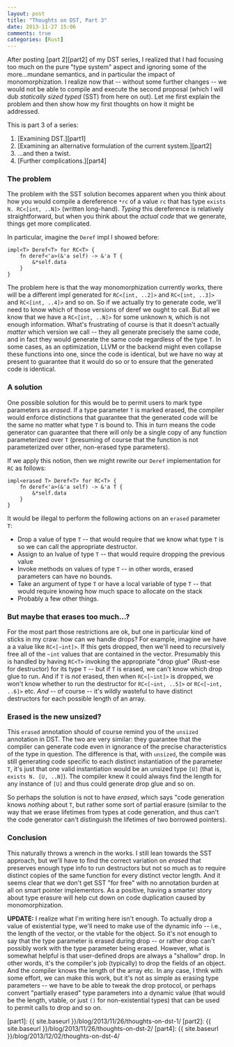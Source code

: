 ```yaml
---
layout: post
title: "Thoughts on DST, Part 3"
date: 2013-11-27 15:06
comments: true
categories: [Rust]
---
```


After posting [part 2][part2] of my DST series, I realized that I had
focusing too much on the pure "type system" aspect and ignoring some
of the more...mundane semantics, and in particular the impact of
monomorphization. I realize now that -- without some further changes
-- we would not be able to compile and execute the second proposal
(which I will dub *statically sized typed* (SST) from here on
out). Let me first explain the problem and then show how my first
thoughts on how it might be addressed.

This is part 3 of a series:

1. [Examining DST.][part1]
2. [Examining an alternative formulation of the current system.][part2]
3. ...and then a twist.
4. [Further complications.][part4]

<!-- more -->

### The problem

The problem with the SST solution becomes apparent when you think
about how you would compile a dereference `*rc` of a value `rc` that
has type `exists N. RC<[int, ..N]>` (written long-hand). *Typing* this
dereference is relatively straightforward, but when you think about
the *actual code* that we generate, things get more complicated.

In particular, imagine the `Deref` impl I showed before:

    impl<T> Deref<T> for RC<T> {
        fn deref<'a>(&'a self) -> &'a T {
            &*self.data
        }
    }

The problem here is that the way monomorphization currently works,
there will be a different impl generated for `RC<[int, ..2]>` and
`RC<[int, ..3]>` and `RC<[int, ..4]>` and so on. So if we actually try
to generate code, we'll need to know which of those versions of deref
we ought to call. But all we know that we have a `RC<[int, ..N]>` for
some unknown `N`, which is not enough information. What's frustrating
of course is that it doesn't actually *matter* which version we call
-- they all generate precisely the same code, and in fact they would
generate the same code regardless of the type `T`. In some cases, as
an optimization, LLVM or the backend might even collapse these
functions into one, since the code is identical, but we have no way at
present to guarantee that it would do so or to ensure that the
generated code is identical.

### A solution

One possible solution for this would be to permit users to mark type
parameters as *erased*. If a type parameter `T` is marked erased, the
compiler would enforce distinctions that guarantee that the generated
code will be the same no matter what type `T` is bound to. This in
turn means the code generator can guarantee that there will only be a
single copy of any function parameterized over `T` (presuming of
course that the function is not parameterized over other, non-erased
type parameters).

If we apply this notion, then we might rewrite our `Deref`
implementation for `RC` as follows:

    impl<erased T> Deref<T> for RC<T> {
        fn deref<'a>(&'a self) -> &'a T {
            &*self.data
        }
    }

It would be illegal to perform the following actions on an `erased` parameter `T`:

- Drop a value of type `T` -- that would require that we know what type `T` is
  so we can call the appropriate destructor.
- Assign to an lvalue of type `T` -- that would require dropping the previous
  value
- Invoke methods on values of type `T` -- in other words, erased parameters can
  have no bounds.
- Take an argument of type `T` or have a local variable of type `T` -- that would
  require knowing how much space to allocate on the stack
- Probably a few other things.

### But maybe that erases too much...?

For the most part those restrictions are ok, but one in particular
kind of sticks in my craw: how can we handle drops? For example,
imagine we have a a value like `RC<[~int]>`. If this gets dropped,
then we'll need to recursively free all of the `~int` values that are
contained in the vector. Presumably this is handled by having `RC<T>`
invoking the appropriate "drop glue" (Rust-ese for destructor) for its
type `T` -- but if `T` is erased, we can't know which drop glue to
run.  And if `T` is *not* erased, then when `RC<[~int]>` is dropped,
we won't know whether to run the destructor for `RC<[~int, ..5]>` or
`RC<[~int, ..6]>` etc. *And* -- of course -- it's wildly wasteful to have
distinct destructors for each possible length of an array.

### Erased is the new unsized?

This `erased` annotation should of course remind you of the `unsized`
annotation in DST. The two are very similar: they guarantee that the
compiler can generate code even in ignorance of the precise
characteristics of the type in question. The difference is that, with
`unsized`, the compile was still generating code specific to each
distinct instantiation of the parameter `T`, it's just that one valid
instantiation would be an unsized type `[U]` (that is, `exists
N. [U, ..N]`). The compiler knew it could always find the length for
any instance of `[U]` and thus could generate drop glue and so on.

So perhaps the solution is not to have *erased*, which says "code
generation knows *nothing* about `T`, but rather some sort of partial
erasure (similar to the way that we erase lifetimes from types at code
generation, and thus can't the code generator can't distinguish the
lifetimes of two borrowed pointers).

### Conclusion

This naturally throws a wrench in the works. I still lean towards the
SST approach, but we'll have to find the correct variation on *erased*
that preserves enough type info to run destructors but not so much as
to require distinct copies of the same function for every distinct
vector length. And it seems clear that we don't get SST "for free"
with no annotation burden at all on smart pointer implementors. As a
positive, having a smarter story about type erasure will help cut down
on code duplication caused by monomorphization.

**UPDATE:** I realize what I'm writing here isn't enough. To actually
drop a value of existential type, we'll need to make use of the
dynamic info -- i.e., the length of the vector, or the vtable for the
object.  So it's not enough to say that the type parameter is erased
during drop -- or rather drop can't possibly work with the type
parameter being erased. However, what is somewhat helpful is that
user-defined drops are always a "shallow" drop. In other words, it's
the compiler's job (typically) to drop the fields of an object. And
the compiler knows the length of the array etc. In any case, I thnk
with some effort, we can make this work, but it's not as simple as
erasing type parameters -- we have to be able to tweak the drop
protocol, or perhaps convert "partially erased" type parameters into a
dynamic value (that would be the length, vtable, or just `()` for
non-existential types) that can be used to permit calls to drop and so
on.

[part1]: {{ site.baseurl }}/blog/2013/11/26/thoughts-on-dst-1/
[part2]: {{ site.baseurl }}/blog/2013/11/26/thoughts-on-dst-2/
[part4]: {{ site.baseurl }}/blog/2013/12/02/thoughts-on-dst-4/
